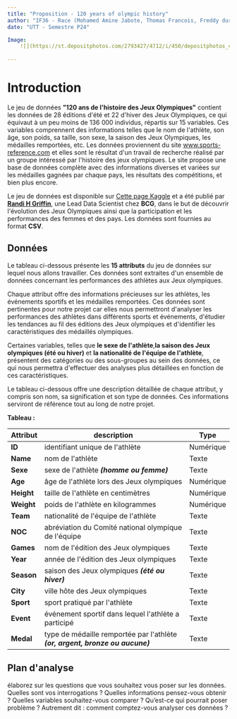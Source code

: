 ```yaml
---
title: "Proposition - 120 years of olympic history"
author: "IF36 - Race (Mohamed Amine Jabote, Thomas Francois, Freddy durel Pouna Wantou)"
date: "UTT - Semestre P24"

Image:
    ![](https://st.depositphotos.com/2793427/4712/i/450/depositphotos_47122635-stock-photo-white-olympics-flag-against-the.jpg)
  
---
```


# Introduction

Le jeu de données __"120 ans de l'histoire des Jeux Olympiques"__ contient les données de 28 éditions d'été et 22 d'hiver des Jeux Olympiques, ce qui équivaut à un peu moins de 136 000 individus, répartis sur 15 variables. Ces variables comprennent des informations telles que le nom de l'athlète, son âge, son poids, sa taille, son sexe, la saison des Jeux Olympiques, les médailles remportées, etc. Les données proviennent du site www.sports-reference.com et elles sont le résultat d'un travail de recherche réalisé par un groupe intéressé par l'histoire des jeux olympiques. Le site propose une base de données complète avec des informations diverses et variées sur les médailles gagnées par chaque pays, les résultats des compétitions, et bien plus encore.

Le jeu de données est disponible sur [Cette page Kaggle](https://www.kaggle.com/datasets/heesoo37/120-years-of-olympic-history-athletes-and-results?select=athlete_events.csv) et a été publié par [**Randi H Griffin**](https://www.linkedin.com/in/randigriffin/), une Lead Data Scientist chez __BCG__, dans le but de découvrir l'évolution des Jeux Olympiques ainsi que la participation et les performances des femmes et des pays. Les données sont fournies au format __CSV__.


## Données


Le tableau ci-dessous présente les **15 attributs** du jeu de données sur lequel nous allons travailler. Ces données sont extraites d'un ensemble de données concernant les performances des athlètes aux Jeux olympiques.

Chaque attribut offre des informations précieuses sur les athlètes, les événements sportifs et les médailles remportées. Ces données sont pertinentes pour notre projet car elles nous permettront d'analyser les performances des athlètes dans différents sports et événements, d'étudier les tendances au fil des éditions des Jeux olympiques et d'identifier les caractéristiques des médaillés olympiques.

Certaines variables, telles que **le sexe de l'athlète**,**la saison des Jeux olympiques (été ou hiver)** et **la nationalité de l'équipe de l'athlète**, présentent des catégories ou des sous-groupes au sein des données, ce qui nous permettra d'effectuer des analyses plus détaillées en fonction de ces caractéristiques.

Le tableau ci-dessous offre une description détaillée de chaque attribut, y compris son nom, sa signification et son type de données. Ces informations serviront de référence tout au long de notre projet.

__Tableau :__


| Attribut   | description                  | Type     |
|------------|------------------------------|----------|
| **ID**         | identifiant unique de l'athlète        | Numérique|
| **Name**       | nom de l'athlète                | Texte    |
| **Sexe**       | sexe de l'athlète ***(homme ou femme)***            | Texte    |
| **Age**        | âge de l'athlète lors des Jeux olympiques              | Numérique|
| **Height**     | taille de l'athlète en centimètres          | Numérique|
| **Weight**     | poids de l'athlète en kilogrammes           | Numérique|
| **Team**       | nationalité de l'équipe de l'athlète           | Texte    |
| **NOC**        | abréviation du Comité national olympique de l'équipe          | Texte    |
| **Games**      | nom de l'édition des Jeux olympiques          | Texte    |
| **Year**       | année de l'édition des Jeux olympiques        | Texte    |
| **Season**     | saison des Jeux olympiques ***(été ou hiver)***     | Texte    |
| **City**       | ville hôte des Jeux olympiques        | Texte    |
| **Sport**      | sport pratiqué par l'athlète          | Texte    |
| **Event**      | événement sportif dans lequel l'athlète a participé   | Texte    |
| **Medal**      | type de médaille remportée par l'athlète ***(or, argent, bronze ou aucune)*** | Texte    |

## Plan d'analyse

élaborez sur les questions que vous souhaitez vous poser sur les données. Quelles sont vos interrogations ? Quelles informations pensez-vous obtenir ? Quelles variables souhaitez-vous comparer ? Qu’est-ce qui pourrait poser problème ? Autrement dit : comment comptez-vous analyser ces données ?
